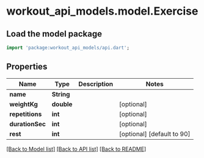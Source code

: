 # workout_api_models.model.Exercise

## Load the model package
```dart
import 'package:workout_api_models/api.dart';
```

## Properties
Name | Type | Description | Notes
------------ | ------------- | ------------- | -------------
**name** | **String** |  | 
**weightKg** | **double** |  | [optional] 
**repetitions** | **int** |  | [optional] 
**durationSec** | **int** |  | [optional] 
**rest** | **int** |  | [optional] [default to 90]

[[Back to Model list]](../README.md#documentation-for-models) [[Back to API list]](../README.md#documentation-for-api-endpoints) [[Back to README]](../README.md)


